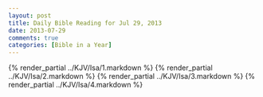 ```yaml
---
layout: post
title: Daily Bible Reading for Jul 29, 2013
date: 2013-07-29
comments: true
categories: [Bible in a Year]
---
```

{% render_partial ../KJV/Isa/1.markdown %}
{% render_partial ../KJV/Isa/2.markdown %}
{% render_partial ../KJV/Isa/3.markdown %}
{% render_partial ../KJV/Isa/4.markdown %}
